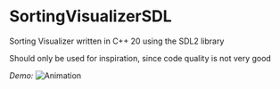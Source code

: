 # SortingVisualizerSDL
Sorting Visualizer written in C++ 20 using the SDL2 library

Should only be used for inspiration, since code quality is not very good


*Demo:*
![Animation](https://user-images.githubusercontent.com/73076485/202927360-e8f5a0a5-9c8d-4f8c-aabe-335222f6ba63.gif)
